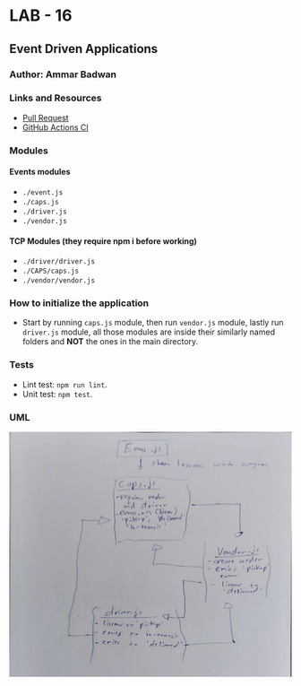 # LAB - 16

## Event Driven Applications

### Author: Ammar Badwan

### Links and Resources

- [Pull Request](https://github.com/ammarBadwan-401-advanced-javascript/caps/pull/1)
- [GitHub Actions CI](https://github.com/ammarBadwan-401-advanced-javascript/caps/actions)

### Modules

#### Events modules
* `./event.js`
* `./caps.js`
* `./driver.js`
* `./vendor.js`

#### TCP Modules (they require npm i before working)
* `./driver/driver.js`
* `./CAPS/caps.js`
* `./vendor/vendor.js`

### How to initialize the application


* Start by running `caps.js` module, then run `vendor.js` module, lastly run `driver.js` module, all those modules are inside their similarly named folders and **NOT** the ones in the main directory.

### Tests

* Lint test: `npm run lint`.
* Unit test: `npm test`.

### UML 

![caps events](./assets/caps-uml.jpg)